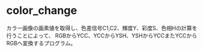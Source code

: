 # color_change
カラー画像の画素値を取得し、色差信号C1,C2、輝度Y、彩度S、色相Hの計算を行うことによって、
RGBからYCC、YCCからYSH、YSHからYCCまたYCCからRGBへ変換するプログラム。
